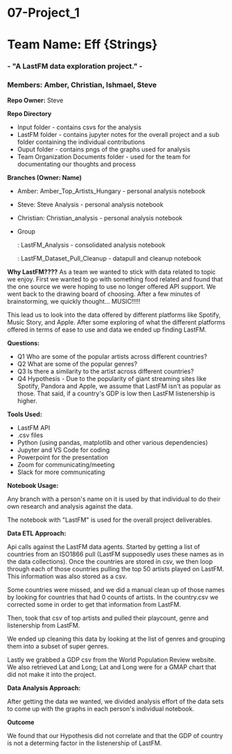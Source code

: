 # 07-Project_1
# Team Name: Eff {Strings}

### - "A LastFM data exploration project." -

### __Members:__ Amber, Christian, Ishmael, Steve



__Repo Owner:__ Steve


__Repo Directory__

* Input folder - contains csvs for the analysis
* LastFM folder - contains jupyter notes for the overall project and a sub folder containing the individual contributions
* Ouput folder - contains pngs of the graphs used for analysis
* Team Organization Documents folder - used for the team for documentating our thoughts and process

__Branches (Owner: Name)__



* Amber: Amber_Top_Artists_Hungary - personal analysis notebook
* Steve: Steve Analysis - personal analysis notebook
* Christian: Christian_analysis - personal analysis notebook
* Group

    : LastFM_Analysis - consolidated analysis notebook
    
    : LastFM_Dataset_Pull_Cleanup - datapull and cleanup notebook

__Why LastFM????__
As a team we wanted to stick with data related to topic we enjoy.  First we wanted to go with something food related and found that the one source we were hoping to use no longer offered API support.  We went back to the drawing board of choosing.  After a few minutes of brainstorming, we quickly thought... MUSIC!!!!!

This lead us to look into the data offered by different platforms like Spotify, Music Story, and Apple. After some exploring of what the different platforms offered in terms of ease to use and data we ended up finding LastFM. 



__Questions:__

* Q1 Who are some of the popular artists across different countries?
* Q2 What are some of the popular genres?
* Q3 Is there a similarity to the artist across different countries?
* Q4 Hypothesis - Due to the popularity of giant streaming sites like Spotify, Pandora and Apple, we assume that LastFM isn't as popular as those.  That said, if a country's GDP is low then LastFM listenership is higher.



__Tools Used:__

* LastFM API
* .csv files
* Python (using pandas, matplotlib and other various dependencies)
* Jupyter and VS Code for coding
* Powerpoint for the presentation
* Zoom for communicating/meeting
* Slack for more communicating



__Notebook Usage:__

Any branch with a person's name on it is used by that individual to do their own research and analysis against the data.

The notebook with "LastFM" is used for the overall project deliverables.



__Data ETL Approach:__

Api calls against the LastFM data agents. Started by getting a list of countries from an ISO1866 pull (LastFM supposedly uses these names as in the data collections).  Once the countries are stored in csv, we then loop through each of those countries pulling the top 50 artists played on LastFM.  This information was also stored as a csv.

Some countries were missed, and we did a manual clean up of those names by looking for countries that had 0 counts of artists.  In the country.csv we corrected some in order to get that information from LastFM.

Then, took that csv of top artists and pulled their playcount, genre and listenership from LastFM.

We ended up cleaning this data by looking at the list of genres and grouping them into a subset of super genres.

Lastly we grabbed a GDP csv from the World Population Review website.  We also retrieved Lat and Long; Lat and Long were for a GMAP chart that did not make it into the project. 

 


__Data Analysis Approach:__

After getting the data we wanted, we divided analysis effort of the data sets to come up with the graphs in each person's individual notebook.

 

__Outcome__

We found that our Hypothesis did not correlate and that the GDP of country is not a determing factor in the listenership of LastFM.